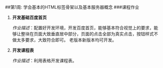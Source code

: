 ##第1周: 学会基本的HTML标签骨架以及基本服务器概念
###课程作业
1. **开发基础百度首页**

    *作业描述*：配置好开发环境，开发百度首页，能够基本符合视觉上的要求，能够让整块在页面大致垂直居中部分，页面的点击全部为真实点击，按钮样式不做太多要求，大致符合即可。 老版本新版本均可开发。

2. **开发课程表**

    *作业描述*：利用表格开发课程表。
